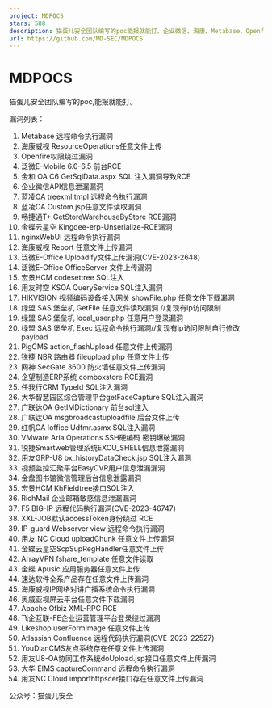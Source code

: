 ```yaml
---
project: MDPOCS
stars: 588
description: 猫蛋儿安全团队编写的poc能报就能打。企业微信、海康、Metabase、Openfire、泛微OA......
url: https://github.com/MD-SEC/MDPOCS
---
```


MDPOCS
======

猫蛋儿安全团队编写的poc,能报就能打。

漏洞列表：

1.  Metabase 远程命令执行漏洞
2.  海康威视 ResourceOperations任意文件上传
3.  Openfire权限绕过漏洞
4.  泛微E-Mobile 6.0-6.5 前台RCE
5.  金和 OA C6 GetSqlData.aspx SQL 注入漏洞导致RCE
6.  企业微信API信息泄漏漏洞
7.  蓝凌OA treexml.tmpl 远程命令执行漏洞
8.  蓝凌OA Custom.jsp任意文件读取漏洞
9.  畅捷通T+ GetStoreWarehouseByStore RCE漏洞
10.  金蝶云星空 Kingdee-erp-Unserialize-RCE漏洞
11.  nginxWebUI 远程命令执行漏洞
12.  海康威视 Report 任意文件上传漏洞
13.  泛微E-Office Uploadify文件上传漏洞(CVE-2023-2648)
14.  泛微E-Office OfficeServer 文件上传漏洞
15.  宏景HCM codesettree SQL注入
16.  用友时空 KSOA QueryService SQL注入漏洞
17.  HIKVISION 视频编码设备接入网关 showFile.php 任意文件下载漏洞
18.  绿盟 SAS 堡垒机 GetFile 任意文件读取漏洞 //复现有ip访问限制
19.  绿盟 SAS 堡垒机 local\_user.php 任意用户登录漏洞
20.  绿盟 SAS 堡垒机 Exec 远程命令执行漏洞//复现有ip访问限制自行修改payload
21.  PigCMS action\_flashUpload 任意文件上传漏洞
22.  锐捷 NBR 路由器 fileupload.php 任意文件上传
23.  网神 SecGate 3600 防火墙任意文件上传漏洞
24.  企望制造ERP系统 comboxstore RCE漏洞
25.  任我行CRM TypeId SQL注入漏洞
26.  大华智慧园区综合管理平台getFaceCapture SQL注入漏洞
27.  广联达OA GetIMDictionary 前台sql注入
28.  广联达OA msgbroadcastuploadfile 后台文件上传
29.  红帆OA Ioffice Udfmr.asmx SQL注入漏洞
30.  VMware Aria Operations SSH硬编码 密钥爆破漏洞
31.  锐捷Smartweb管理系统EXCU\_SHELL信息泄露漏洞
32.  用友GRP-U8 bx\_historyDataCheck.jsp SQL注入漏洞
33.  视频监控汇聚平台EasyCVR用户信息泄漏漏洞
34.  金盘图书馆微信管理后台信息泄露漏洞
35.  宏景HCM KhFieldtree接口SQL注入
36.  RichMail 企业邮箱敏感信息泄漏漏洞
37.  F5 BIG-IP 远程代码执行漏洞(CVE-2023-46747)
38.  XXL-JOB默认accessToken身份绕过 RCE
39.  IP-guard Webserver view 远程命令执行漏洞
40.  用友 NC Cloud uploadChunk 任意文件上传漏洞
41.  金蝶云星空ScpSupRegHandler任意文件上传
42.  ArrayVPN fshare\_template 任意文件读取
43.  金蝶 Apusic 应用服务器任意文件上传
44.  速达软件全系产品存在任意文件上传漏洞
45.  海康威视IP网络对讲广播系统命令执行漏洞
46.  奥威亚视屏云平台任意文件下载漏洞
47.  Apache Ofbiz XML-RPC RCE
48.  飞企互联-FE企业运营管理平台登录绕过漏洞
49.  Likeshop userFormImage 任意文件上传
50.  Atlassian Confluence 远程代码执行漏洞(CVE-2023-22527)
51.  YouDianCMS友点系统存在任意文件上传漏洞
52.  用友U8-OA协同工作系统doUpload.jsp接口任意文件上传漏洞
53.  大华 EIMS captureCommand 远程命令执行漏洞
54.  用友NC Cloud importhttpscer接口存在任意文件上传漏洞

公众号：猫蛋儿安全
